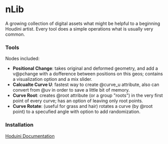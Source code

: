 nLib
====

A growing collection of digital assets what might be helpful to a beginning Houdini artist. 
Every tool does a simple operations what is usually very common. 


### Tools

Nodes included:
- **Positional Change**: takes original and deformed geometry, and add a v@pchange with a dofference between positions on this geos; contains a visualization option and a mix slider. 
- **Calcualte Curve U**: fastest way to create @curve_u attribute, also can convert from @uv in order to save a little bit of memory.
- **Curve Root**: creates @root attribute (or a group "roots") in the very first point of every curve; has an option of leaving only root points.
- **Curve Rotate**: (useful for grass and hair) rotates a curve (by @root point) to a specufied angle with option to add randomization.

### Installation

[Hoduini Documentation](http://www.sidefx.com/docs/houdini/ref/plugins.html)
